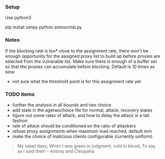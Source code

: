 ### Setup
Use python3

pip install simpy
python simnormal.py

### Notes

If the blocking rate is too* close to the assignment rate, there won't be enough opportunity for the
assigned proxy list to build up before proxies are selected from the vulnerable list. Make sure there
is enough of a buffer set so that the proxies can accumulate before blocking. Default is 10 times as slow

* not sure what the threshold point is for this assignment rate yet

### TODO items

- further the analysis in all bounds and two choice
- add state in the agetwochoice file for normal, attack, recovery states
- figure out some rates of attack, and how to delay the attack in a tail fashion
- rate of attack should be conditioned on the ratio of attackers
- refuse proxy assignments when maximum load reached, default m/n
- make the choice of malicious clients configurable (currently uniform)

> My salad days, When I was green in judgment, cold in blood, To say as I said then! - Antony and Cleopatra
